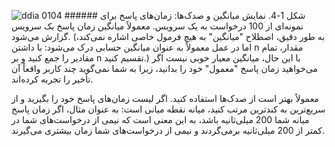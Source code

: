 ![ddia 0104](assets/ddia_0104.png) ###### شکل 1-4. نمایش میانگین و صدک‌ها: زمان‌های پاسخ برای نمونه‌ای از 100 درخواست به یک سرویس.
معمولاً میانگین زمان پاسخ یک سرویس گزارش می‌شود. (به طور دقیق، اصطلاح "میانگین" به هیچ فرمول خاصی اشاره نمی‌کند، اما در عمل معمولاً به عنوان میانگین حسابی درک می‌شود: با داشتن n مقدار، تمام مقادیر را جمع کنید و بر n تقسیم کنید.) با این حال، میانگین معیار خوبی نیست اگر می‌خواهید زمان پاسخ "معمول" خود را بدانید، زیرا به شما نمی‌گوید چند کاربر واقعاً آن تأخیر را تجربه کرده‌اند.

معمولاً بهتر است از صدک‌ها استفاده کنید. اگر لیست زمان‌های پاسخ خود را بگیرید و از سریع‌ترین به کندترین مرتب کنید، میانه نقطه میانی است: به عنوان مثال، اگر زمان پاسخ میانه شما 200 میلی‌ثانیه باشد، به این معنی است که نیمی از درخواست‌های شما در کمتر از 200 میلی‌ثانیه برمی‌گردند و نیمی از درخواست‌های شما زمان بیشتری می‌گیرند. 